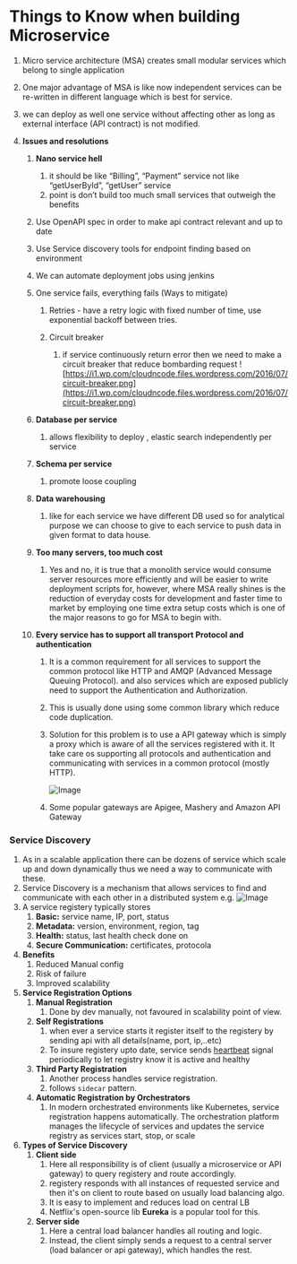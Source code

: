 # Things to Know when building Microservice

1. Micro service architecture (MSA) creates small modular services which belong to single application
2. One major advantage of MSA is like now independent services can be re-written in different language which is best for service.
3. we can deploy as well one service without affecting other as long as external interface (API contract) is not modified.
4. **Issues and resolutions**

   1. **Nano service hell**

      1. it should be like “Billing”, “Payment” service not like “getUserById”, “getUser” service
      2. point is don’t build too much small services that outweigh the benefits

   2. Use OpenAPI spec in order to make api contract relevant and up to date
   3. Use Service discovery tools for endpoint finding based on environment
   4. We can automate deployment jobs using jenkins
   5. One service fails, everything fails (Ways to mitigate)

      1. Retries - have a retry logic with fixed number of time, use exponential backoff between tries.
      2. Circuit breaker

         1. if service continuously return error then we need to make a circuit breaker that reduce bombarding request
            ![https://i1.wp.com/cloudncode.files.wordpress.com/2016/07/circuit-breaker.png](https://i1.wp.com/cloudncode.files.wordpress.com/2016/07/circuit-breaker.png)

   6. **Database per service**

      1. allows flexibility to deploy , elastic search independently per service

   7. **Schema per service**

      1. promote loose coupling

   8. **Data warehousing**

      1. like for each service we have different DB used so for analytical purpose we can choose to give to each service to push data in given format to data house.

   9. **Too many servers, too much cost**

      1. Yes and no, it is true that a monolith service would consume server resources more efficiently and will be easier to write deployment scripts for, however, where MSA really shines is the reduction of everyday costs for development and faster time to market by employing one time extra setup costs which is one of the major reasons to go for MSA to begin with.

   10. **Every service has to support all transport Protocol and authentication**

       1. It is a common requirement for all services to support the common protocol like HTTP and AMQP (Advanced Message Queuing Protocol). and also services which are exposed publicly need to support the Authentication and Authorization.
       2. This is usually done using some common library which reduce code duplication.
       3. Solution for this problem is to use a API gateway which is simply a proxy which is aware of all the services registered with it. It take care os supporting all protocols and authentication and communicating with services in a common protocol (mostly HTTP).

          ![Image](https://i2.wp.com/cloudncode.files.wordpress.com/2016/07/api-gateway.png)

       4. Some popular gateways are Apigee, Mashery and Amazon API Gateway

### Service Discovery

1. As in a scalable application there can be dozens of service which scale up and down dynamically thus we need a way to communicate with these.
2. Service Discovery is a mechanism that allows services to find and communicate with each other in a distributed system
   e.g. ![Image](/img/hld/service-dis.jpg)
3. A service registery typically stores
   1. **Basic:** service name, IP, port, status
   2. **Metadata:** version, environment, region, tag
   3. **Health:** status, last health check done on
   4. **Secure Communication:** certificates, protocola
4. **Benefits**
   1. Reduced Manual config
   2. Risk of failure
   3. Improved scalability
5. **Service Registration Options**
   1. **Manual Registration**
      1. Done by dev manually, not favoured in scalability point of view.
   2. **Self Registrations**
      1. when ever a service starts it register itself to the registery by sending api with all details(name, port, ip,..etc)
      2. To insure registery upto date, service sends [heartbeat](Uncategorized/Heartbeat.md) signal periodically to let registry know it is active and healthy
   3. **Third Party Registration**
      1. Another process handles service registration.
      2. follows `sidecar` pattern.
   4. **Automatic Registration by Orchestrators**
      1. In modern orchestrated environments like Kubernetes, service registration happens automatically. The orchestration platform manages the lifecycle of services and updates the service registry as services start, stop, or scale
6. **Types of Service Discovery**
   1. **Client side**
      1. Here all responsibility is of client (usually a microservice or API gateway) to query registery and route accordingly.
      2. registery responds with all instances of requested service and then it's on client to route based on usually load balancing algo.
      3. It is easy to implement and reduces load on central LB
      4. Netflix's open-source lib **Eureka** is a popular tool for this.
   2. **Server side**
      1. Here a central load balancer handles all routing and logic.
      2. Instead, the client simply sends a request to a central server (load balancer or api gateway), which handles the rest.
